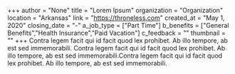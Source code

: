 +++
author = "None"
title = "Lorem Ipsum"
organization = "Organization"
location = "Arkansas"
link = "https://throneless.com"
created_at = "May 1, 2020"
closing_date = "-"
a_job_type = ["Part Time"]
b_benefits = ["General Benefits","Health Insurance","Paid Vacation"]
c_feedback = ""
thumbnail = ""
+++
Contra legem facit qui id facit quod lex prohibet. Ab illo tempore, ab est sed immemorabili. Contra legem facit qui id facit quod lex prohibet. Ab illo tempore, ab est sed immemorabili.Contra legem facit qui id facit quod lex prohibet. Ab illo tempore, ab est sed immemorabili.
